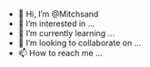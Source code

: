 - 👋 Hi, I’m @Mitchsand
- 👀 I’m interested in ...
- 🌱 I’m currently learning ...
- 💞️ I’m looking to collaborate on ...
- 📫 How to reach me ...

<!---
Mitchsand/Mitchsand is a ✨ special ✨ repository because its `README.md` (this file) appears on your GitHub profile.
You can click the Preview link to take a look at your changes.
--->
